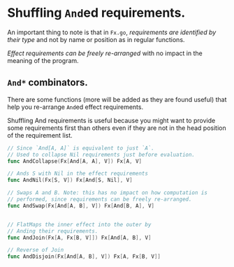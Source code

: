 # Shuffling `And`ed requirements.

An important thing to note is that in `Fx.go`, *requirements are identified by their type* and not by name or position as in regular functions.

*Effect requirements can be freely re-arranged* with no impact in the meaning of the program.


## `And*` combinators.

There are some functions (more will be added as they are found useful) that help you re-arrange `And`ed effect requirements.

Shuffling And requirements is useful because you might want to provide some requirements first than others even if they are not in the head position of the requirement list.

```go
// Since `And[A, A]` is equivalent to just `A`.
// Used to collapse Nil requirements just before evaluation.
func AndCollapse(Fx[And[A, A], V]) Fx[A, V]

// Ands S with Nil in the effect requirements
func AndNil(Fx[S, V]) Fx[And[S, Nil], V]

// Swaps A and B. Note: this has no impact on how computation is
// performed, since requirements can be freely re-arranged.
func AndSwap(Fx[And[A, B], V]) Fx[And[B, A], V]


// FlatMaps the inner effect into the outer by 
// Anding their requirements.
func AndJoin(Fx[A, Fx[B, V]]) Fx[And[A, B], V]

// Reverse of Join
func AndDisjoin(Fx[And[A, B], V]) Fx[A, Fx[B, V]]

```